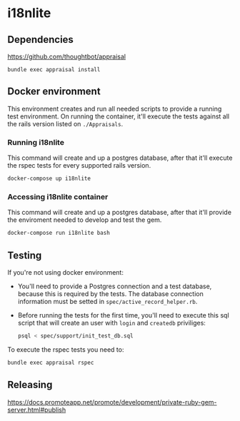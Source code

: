 # i18nlite

## Dependencies

https://github.com/thoughtbot/appraisal

```
bundle exec appraisal install
```

## Docker environment

This environment creates and run all needed scripts to provide a running test environment. On running the container, it'll execute the tests against all the rails version listed on `./Appraisals`.

### Running i18nlite

This command will create and up a postgres database, after that it'll execute the rspec tests for every supported rails version.

```bash
docker-compose up i18nlite
```

### Accessing i18nlite container

This command will create and up a postgres database, after that it'll provide the enviroment needed to develop and test the gem.

```bash
docker-compose run i18nlite bash
```

## Testing

If you're not using docker environment:

- You'll need to provide a Postgres connection and a test database, because this is required by the tests. The database connection information must be setted in `spec/active_record_helper.rb`.

- Before running the tests for the first time, you'll need to execute this sql script that will create an user with ```login``` and ```createdb``` priviliges:
  ```bash
  psql < spec/support/init_test_db.sql
  ```


To execute the rspec tests you need to:
```bash
bundle exec appraisal rspec
```


## Releasing

<https://docs.promoteapp.net/promote/development/private-ruby-gem-server.html#publish>

